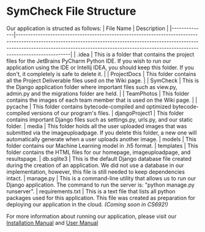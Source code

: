 # SymCheck File Structure
Our application is structed as follows:
| File Name   | Description                                                            |
|--------------|----------------------------------------------------------------------------------------------------------------------------------------------------------------------------------------------------------------------------------------------------------------|
| .idea | This is a folder that contains the project files for the JetBrains PyCharm Python IDE. If you wish to run our application using the IDE or Intellij IDEA, you should keep this folder. If you don't, it completely is safe to delete it. |
| ProjectDocs      | This folder contains all the Project Deliverable files used on the Wiki page.                                                                                                                                                        |
| SymCheck     | This is the Django application folder where important files such as view.py, admin.py and the migrations folder are held.                                                                                                                                             |
| TeamPhotos   | This folder contains the images of each team member that is used on the Wiki page.                                                                                                                              |
| pycache | This folder contains bytecode-compiled and optimized bytecode-compiled versions of our program's files.
| djangoProject1 | This folder contains important Django files such as settings.py, urls.py, and our static folder.
| media | This folder holds all the user uploaded images that was submitted via the imageuploadpage. If you delete this folder, a new one will automatically generate when a user uploads another image. 
| models | This folder contains our Machine Learning model in .h5 format.
| templates | This folder contains the HTML files for our homepage, imageuploadpage, and resultspage. 
| db.sqlite3 | This is the default Django database file created during the creation of an application. We did not use a database in our implementation, however, this file is still needed to keep dependencies intact.
| manage.py | This is a command-line utility that allows us to run our Django application. The command to run the server is: "python manage.py runserver".
| requirements.txt | This is a text file that lists all python packages used for this application. This file was created as preparation for deploying our application in the cloud. _(Coming soon in CS692!)_ 

For more information about running our application, please visit our [Installation Manual](https://github.com/jazzymaya/HiddenAgility/blob/master/ProjectDocs/Sprint%204/HiddenAgilitySymCheck%20Installation%20Manual.pdf) and [User Manual](https://github.com/jazzymaya/HiddenAgility/blob/master/ProjectDocs/Sprint%204/SymCheck%20User%20Manual.pdf)
